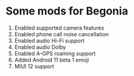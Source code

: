 # Some mods for Begonia

1. Enabled supported camera features
2. Enabled phone call noise cancellation
3. Enabled audio Hi-Fi support
4. Enabled audio Dolby
5. Enabled A-GPS roaming support
6. Added Android 11 beta 1 emoji
7. MIUI 12 support